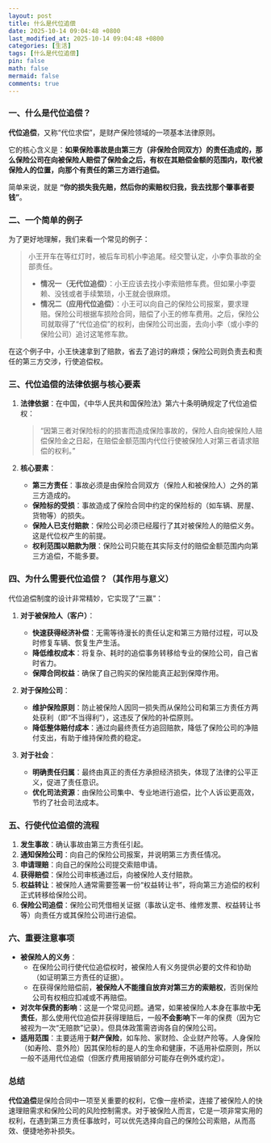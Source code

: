 ```yaml
---
layout: post
title: 什么是代位追偿
date: 2025-10-14 09:04:48 +0800
last_modified_at: 2025-10-14 09:04:48 +0800
categories: [生活]
tags: [什么是代位追偿]
pin: false
math: false
mermaid: false
comments: true
---
```





### 一、什么是代位追偿？

**代位追偿**，又称“代位求偿”，是财产保险领域的一项基本法律原则。

它的核心含义是：**如果保险事故是由第三方（非保险合同双方）的责任造成的，那么保险公司在向被保险人赔偿了保险金之后，有权在其赔偿金额的范围内，取代被保险人的位置，向那个有责任的第三方进行追偿。**

简单来说，就是 **“你的损失我先赔，然后你的索赔权归我，我去找那个肇事者要钱”**。

### 二、一个简单的例子

为了更好地理解，我们来看一个常见的例子：

> 小王开车在等红灯时，被后车司机小李追尾。经交警认定，小李负事故的全部责任。
>
> *   **情况一（无代位追偿）**：小王应该去找小李索赔修车费。但如果小李耍赖、没钱或者手续繁琐，小王就会很麻烦。
> *   **情况二（应用代位追偿）**：小王可以向自己的保险公司报案，要求理赔。保险公司根据车损险合同，赔偿了小王的修车费用。之后，保险公司就取得了“代位追偿”的权利，由保险公司出面，去向小李（或小李的保险公司）追讨这笔修车款。

在这个例子中，小王快速拿到了赔款，省去了追讨的麻烦；保险公司则负责去和责任的第三方交涉，行使追偿权。

### 三、代位追偿的法律依据与核心要素

1.  **法律依据**：在中国，《中华人民共和国保险法》第六十条明确规定了代位追偿权：
    > “因第三者对保险标的的损害而造成保险事故的，保险人自向被保险人赔偿保险金之日起，在赔偿金额范围内代位行使被保险人对第三者请求赔偿的权利。”

2.  **核心要素**：
    *   **第三方责任**：事故必须是由保险合同双方（保险人和被保险人）之外的第三方造成的。
    *   **保险标的受损**：事故造成了保险合同中约定的保险标的（如车辆、房屋、货物等）的损失。
    *   **保险人已支付赔款**：保险公司必须已经履行了其对被保险人的赔偿义务。这是代位权产生的前提。
    *   **权利范围以赔款为限**：保险公司只能在其实际支付的赔偿金额范围内向第三方追偿，不能多要。

### 四、为什么需要代位追偿？（其作用与意义）

代位追偿制度的设计非常精妙，它实现了“三赢”：

1.  **对于被保险人（客户）**：
    *   **快速获得经济补偿**：无需等待漫长的责任认定和第三方赔付过程，可以及时修复车辆、恢复生产生活。
    *   **降低维权成本**：将复杂、耗时的追偿事务转移给专业的保险公司，自己省时省力。
    *   **保障合同权益**：确保了自己购买的保险能真正起到保障作用。

2.  **对于保险公司**：
    *   **维护保险原则**：防止被保险人因同一损失而从保险公司和第三方责任方两处获利（即“不当得利”），这违反了保险的补偿原则。
    *   **降低整体赔付成本**：通过向最终责任方追回赔款，降低了保险公司的净赔付支出，有助于维持保险费的稳定。

3.  **对于社会**：
    *   **明确责任归属**：最终由真正的责任方承担经济损失，体现了法律的公平正义，促进了责任意识。
    *   **优化司法资源**：由保险公司集中、专业地进行追偿，比个人诉讼更高效，节约了社会司法成本。

### 五、行使代位追偿的流程

1.  **发生事故**：确认事故由第三方责任引起。
2.  **通知保险公司**：向自己的保险公司报案，并说明第三方责任情况。
3.  **申请理赔**：向自己的保险公司提交索赔申请。
4.  **获得赔偿**：保险公司审核通过后，向被保险人支付赔款。
5.  **权益转让**：被保险人通常需要签署一份“权益转让书”，将向第三方追偿的权利正式转移给保险公司。
6.  **保险公司追偿**：保险公司凭借相关证据（事故认定书、维修发票、权益转让书等）向责任方或其保险公司进行追偿。

### 六、重要注意事项

*   **被保险人的义务**：
    *   在保险公司行使代位追偿权时，被保险人有义务提供必要的文件和协助（如证明第三方责任的证据）。
    *   在获得保险赔偿前，**被保险人不能擅自放弃对第三方的索赔权**，否则保险公司有权相应扣减或不再赔偿。
*   **对次年保费的影响**：这是一个常见问题。通常，如果被保险人本身在事故中**无责任**，那么使用代位追偿并获得理赔后，一般**不会影响**下一年的保费（因为它被视为一次“无赔款”记录）。但具体政策需咨询各自的保险公司。
*   **适用范围**：主要适用于**财产保险**，如车险、家财险、企业财产险等。人身保险（如寿险、意外险）因其保险标的是人的生命和健康，不适用补偿原则，所以一般不适用代位追偿（但医疗费用报销部分可能存在例外或约定）。

### 总结

**代位追偿**是保险合同中一项至关重要的权利，它像一座桥梁，连接了被保险人的快速理赔需求和保险公司的风险控制需求。对于被保险人而言，它是一项非常实用的权利，在遇到第三方责任事故时，可以优先选择向自己的保险公司索赔，从而高效、便捷地弥补损失。
